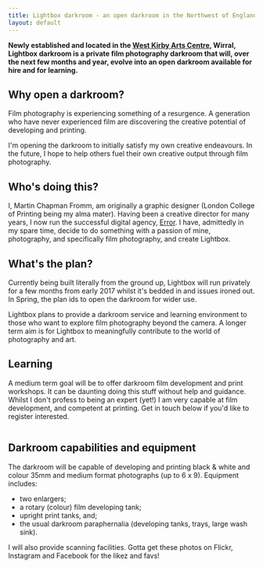 ```yaml
---
title: Lightbox darkroom - an open darkroom in the Northwest of England
layout: default
---
```



**Newly established and located in the [West Kirby Arts Centre](https://goo.gl/maps/vzU4Jmw8bYu), Wirral, Lightbox darkroom is a private film photography darkroom that will, over the next few months and year,  evolve into an open darkroom available for hire and for learning.**

## Why open a darkroom?
Film photography is experiencing something of a resurgence. A generation who have never experienced film are discovering the creative potential of developing and printing.

I\'m opening the darkroom to initially satisfy my own creative endeavours. In the future, I hope to help others fuel their own creative output through film photography.


## Who\'s doing this?
I, Martin Chapman Fromm, am originally a graphic designer (London College of Printing being my alma mater). Having been a creative director for many years, I now run the successful digital agency, [Error](http://www.error.agency). I have, admittedly in my spare time, decide to do something with a passion of mine, photography, and specifically film photography, and create Lightbox.

## What\'s the plan?
Currently being built literally from the ground up, Lightbox will run privately for a few months from early 2017 whilst it\'s bedded in and issues ironed out. In Spring, the plan ids to open the darkroom for wider use.

Lightbox plans to provide a darkroom service and learning environment to those who want to explore film photography beyond the camera. A longer term aim is for Lightbox to meaningfully contribute to the world of photography and art.


<!-- ## A call for help, physical and mental
In terms of what the plan for an open darkroom is, there's only a very loose one. I've a broad idea of costs and open times, but I would love to start discussions with anyone interested in using the facility about how they think they'd use it, how much they'd be willing to pay, and any other opportunities that may present themselves.

And whilst I have a lot of fantastic equipment to start with (see below), I would love it if anyone can contribute their old darkroom kit that's going unused (tanks, reels, trays, etc.) -->

## Learning
A medium term goal will be to offer darkroom film development and print workshops. It can be daunting doing this stuff without help and guidance. Whilst I don\'t profess to being an expert (yet!) I am very capable at film development, and competent at printing. Get in touch below if you\'d like to register interested.

<p class="photo"><img src="{{ site.baseurl }}/assets/images/photo1.jpg" alt="" /></p>

## Darkroom capabilities and equipment
The darkroom will be capable of developing and printing black & white and colour 35mm and medium format photographs (up to 6 x 9). Equipment includes:

* two enlargers;
* a rotary (colour) film developing tank;
* upright print tanks, and;
* the usual darkroom paraphernalia (developing tanks, trays, large wash sink).

I will also provide scanning facilities. Gotta get these photos on Flickr, Instagram and Facebook for the likez and favs!
